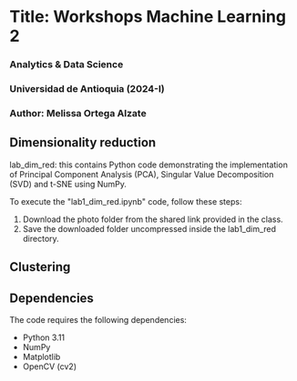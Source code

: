 # Title: Workshops Machine Learning 2
### Analytics & Data Science
### Universidad de Antioquia (2024-I)
### Author: Melissa Ortega Alzate

## Dimensionality reduction

lab_dim_red: this contains Python code demonstrating the implementation of Principal Component Analysis (PCA), Singular Value Decomposition (SVD) and t-SNE using NumPy.

To execute the "lab1_dim_red.ipynb" code, follow these steps:

1. Download the photo folder from the shared link provided in the class.
2. Save the downloaded folder uncompressed inside the lab1_dim_red directory.

## Clustering



## Dependencies
The code requires the following dependencies:

* Python 3.11
* NumPy
* Matplotlib
* OpenCV (cv2)